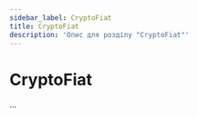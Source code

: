 ```yaml
---
sidebar_label: CryptoFiat
title: CryptoFiat
description: 'Опис для розділу "CryptoFiat"' 
---
```


# CryptoFiat

...

